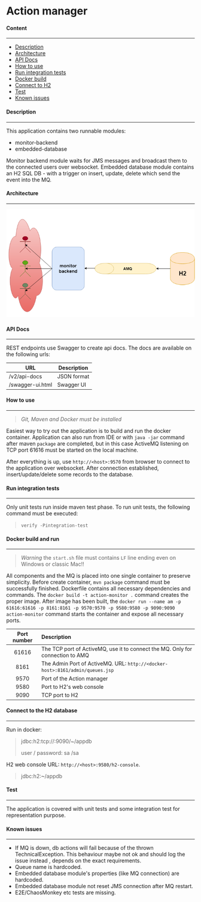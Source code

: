 # Action manager

#### Content

---
- [Description](#description)
- [Architecture](#architecture)
- [API Docs](#api-docs)
- [How to use](#how-to-use)
- [Run integration tests](#run-integration-tests)
- [Docker build](#docker-build-and-run)
- [Connect to H2](#connect-to-the-h2-database-running-inside-docker)
- [Test](#test)
- [Known issues](#known-issues)

#### Description

---
This application contains two runnable modules:
* monitor-backend
* embedded-database

Monitor backend module waits for JMS messages and broadcast them to the connected users over websocket.
Embedded database module contains an H2 SQL DB - with a trigger on insert, update, delete which send 
the event into the MQ. 

#### Architecture

---
![picture alt](https://github.com/zlaval/Diagrams/blob/master/architecture.png "diagram")

#### API Docs

---
REST endpoints use Swagger to create api docs. The docs are available on the following urls:

|URL|Description|
|---|---------|
|/v2/api-docs|JSON format|
|/swagger-ui.html|Swagger UI|

#### How to use

---
> *Git, Maven and Docker must be installed*

Easiest way to try out the application is to build and run the docker container.
Application can also run from IDE or with `java -jar` command after maven `package` are completed, but
in this case ActiveMQ listening on TCP port 61616 must be started on the local machine.

After everything is up, use `http://<host>:9570` from browser to connect to the application 
over websocket. After connection established, insert/update/delete some records to the database.

#### Run integration tests

---
Only unit tests run inside maven test phase. To run unit tests, the following command must be executed:
>`verify -Pintegration-test`

#### Docker build and run

---
>*Warning*
>the `start.sh` file must contains `LF` line ending even on Windows or classic Mac!!

All components and the MQ is placed into one single container to preserve simplicity.
Before create container, `mvn package` command must be successfully finished.
Dockerfile contains all necessary dependencies and commands.
The `docker build -t action-monitor .` command creates the proper image.
After image has been built, the 
`docker run --name am -p 61616:61616 -p 8161:8161 -p 9570:9570 -p 9580:9580 -p 9090:9090 action-monitor`
command starts the container and expose all necessary ports.

|Port number| Description|
|:---------:|:----------|
|61616      |The TCP port of ActiveMQ, use it to connect the MQ. Only for connection to AMQ|
|8161       |The Admin Port of ActiveMQ. URL: `http://<docker-host>:8161/admin/queues.jsp`|
|9570       |Port of the Action manager|
|9580       |Port to H2's web console|
|9090       |TCP port to H2|

#### Connect to the H2 database

---
Run in docker:
>jdbc:h2:tcp://<docker-host>:9090/~/appdb
>
>user / password: sa /sa

H2 web console URL: `http://<host>:9580/h2-console`.
>jdbc:h2:~/appdb

#### Test

---
The application is covered with unit tests and some integration test for representation purpose.

#### Known issues

---
* If MQ is down, db actions will fail because of the thrown TechnicalException. This behaviour maybe not ok and should log the issue instead
, depends on the exact requirements.
* Queue name is hardcoded.
* Embedded database module's properties (like MQ connection) are hardcoded.
* Embedded database module not reset JMS connection after MQ restart.
* E2E/ChaosMonkey etc tests are missing.




